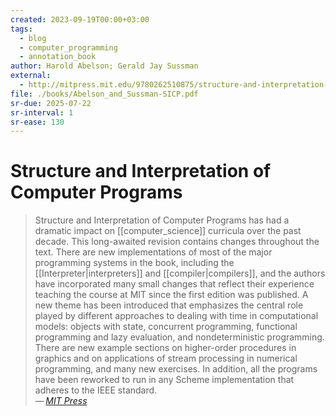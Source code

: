```yaml
---
created: 2023-09-19T00:00+03:00
tags:
  - blog
  - computer_programming
  - annotation_book
author: Harold Abelson; Gerald Jay Sussman
external:
  - http://mitpress.mit.edu/9780262510875/structure-and-interpretation-of-computer-programs/
file: ./books/Abelson_and_Sussman-SICP.pdf
sr-due: 2025-07-22
sr-interval: 1
sr-ease: 130
---
```


# Structure and Interpretation of Computer Programs

> Structure and Interpretation of Computer Programs has had a dramatic impact on [[computer_science]] curricula over the past decade. This long-awaited revision contains changes throughout the text. There are new implementations of most of the major programming systems in the book, including the [[Interpreter|interpreters]] and [[compiler|compilers]], and the authors have incorporated many small changes that reflect their experience teaching the course at MIT since the first edition was published. A new theme has been introduced that emphasizes the central role played by different approaches to dealing with time in computational models: objects with state, concurrent programming, functional programming and lazy evaluation, and nondeterministic programming. There are new example sections on higher-order procedures in graphics and on applications of stream processing in numerical programming, and many new exercises. In addition, all the programs have been reworked to run in any Scheme implementation that adheres to the IEEE standard.\
> — <cite>[MIT Press](http://mitpress.mit.edu/9780262510875/structure-and-interpretation-of-computer-programs/)</cite>
